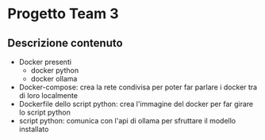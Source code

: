 # Progetto Team 3
## Descrizione contenuto
- Docker presenti
    - docker python
    - docker ollama
- Docker-compose: crea la rete condivisa per poter far parlare i docker tra di loro localmente
- Dockerfile dello script python: crea l'immagine del docker per far girare lo script python
- script python: comunica con l'api di ollama per sfruttare il modello installato